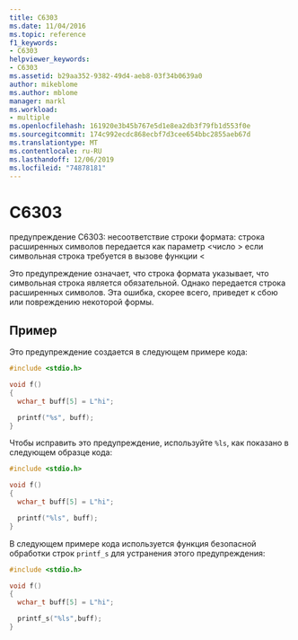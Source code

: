 ```yaml
---
title: C6303
ms.date: 11/04/2016
ms.topic: reference
f1_keywords:
- C6303
helpviewer_keywords:
- C6303
ms.assetid: b29aa352-9382-49d4-aeb8-03f34b0639a0
author: mikeblome
ms.author: mblome
manager: markl
ms.workload:
- multiple
ms.openlocfilehash: 161920e3b45b767e5d1e8ea2db3f79fb1d553f0e
ms.sourcegitcommit: 174c992ecdc868ecbf7d3cee654bbc2855aeb67d
ms.translationtype: MT
ms.contentlocale: ru-RU
ms.lasthandoff: 12/06/2019
ms.locfileid: "74878181"
---
```

# <a name="c6303"></a>C6303
предупреждение C6303: несоответствие строки формата: строка расширенных символов передается как параметр \<число > если символьная строка требуется в вызове функции \<

 Это предупреждение означает, что строка формата указывает, что символьная строка является обязательной. Однако передается строка расширенных символов. Эта ошибка, скорее всего, приведет к сбою или повреждению некоторой формы.

## <a name="example"></a>Пример
 Это предупреждение создается в следующем примере кода:

```cpp
#include <stdio.h>

void f()
{
  wchar_t buff[5] = L"hi";

  printf("%s", buff);
}
```

 Чтобы исправить это предупреждение, используйте `%ls`, как показано в следующем образце кода:

```cpp
#include <stdio.h>

void f()
{
  wchar_t buff[5] = L"hi";

  printf("%ls", buff);
}
```

 В следующем примере кода используется функция безопасной обработки строк `printf_s` для устранения этого предупреждения:

```cpp
#include <stdio.h>

void f()
{
  wchar_t buff[5] = L"hi";

  printf_s("%ls",buff);
}
```
